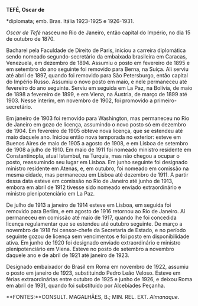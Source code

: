 **TEFÉ, Oscar de**

\*diplomata; emb. Bras. Itália 1923-1925 e 1926-1931.

*Oscar de Tefé* nasceu no Rio de Janeiro, então capital do Império, no
dia 15 de outubro de 1870.

Bacharel pela Faculdade de Direito de Paris, iniciou a carreira
diplomática sendo nomeado segundo-secretário da embaixada brasileira em
Caracas, Venezuela, em dezembro de 1894. Assumiu o posto em fevereiro de
1895 e em setembro do ano seguinte foi removido para Berna, na Suíça.
Ali serviu até abril de 1897, quando foi removido para São Petersburgo,
então capital do Império Russo. Assumiu o novo posto em maio, e nele
permaneceu até fevereiro do ano seguinte. Serviu em seguida em La Paz,
na Bolívia, de maio de 1898 a fevereiro de 1899, e em Viena, na Áustria,
de março de 1899 até 1903. Nesse ínterim, em novembro de 1902, foi
promovido a primeiro-secretário.

Em janeiro de 1903 foi removido para Washington, mas permaneceu no Rio
de Janeiro em gozo de licença, assumindo o novo posto só em dezembro de
1904. Em fevereiro de 1905 obteve nova licença, que se estendeu até maio
daquele ano. Iniciou então nova temporada no exterior: esteve em Buenos
Aires de maio de 1905 a agosto de 1908, e em Lisboa de setembro de 1908
a julho de 1910. Em maio de 1911 foi nomeado ministro residente em
Constantinopla, atual Istambul, na Turquia, mas não chegou a ocupar o
posto, reassumindo seu lugar em Lisboa. Em junho seguinte foi designado
ministro residente em Atenas, e, em outubro, foi nomeado em comissão na
mesma cidade, mas permaneceu em Lisboa até dezembro de 1911. A partir
dessa data esteve em comissão no Rio de Janeiro até junho de 1913,
embora em abril de 1912 tivesse sido nomeado enviado extraordinário e
ministro plenipotenciário em La Paz.

De julho de 1913 a janeiro de 1914 esteve em Lisboa, em seguida foi
removido para Berlim, e em agosto de 1916 retornou ao Rio de Janeiro. Aí
permaneceu em comissão até maio de 1917, quando lhe foi concedida
licença regulamentar que se estendeu até outubro seguinte. De março a
novembro de 1918 foi censor-chefe da Secretaria de Estado, e no período
seguinte gozou de licença sem vencimentos e foi posto em disponibilidade
ativa. Em junho de 1920 foi designado enviado extraordinário e ministro
plenipotenciário em Viena. Esteve no posto de setembro a novembro
daquele ano e de abril de 1921 até janeiro de 1923.

Designado embaixador do Brasil em Roma em novembro de 1922, assumiu o
posto em janeiro de 1923, substituindo Pedro Leão Veloso. Esteve em
férias extraordinárias entre outubro de 1925 e junho de 1926, e deixou
Roma em abril de 1931, quando foi substituído por Alcebíades Peçanha.

**FONTES:**CONSULT. MAGALHÃES, B.; MIN. REL. EXT. *Almanaque*.
